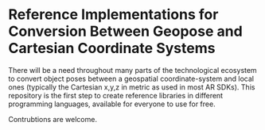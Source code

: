 # Reference Implementations for Conversion Between Geopose and Cartesian Coordinate Systems

There will be a need throughout many parts of the technological ecosystem to convert object poses between a geospatial coordinate-system and local ones (typically the Cartesian x,y,z in metric as used in most AR SDKs). This repository is the first step to create reference libraries in different programming languages, available for everyone to use for free.

Contrubtions are welcome.
